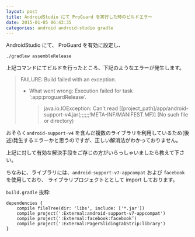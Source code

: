 ```yaml
---
layout: post
title: AndroidStudio にて ProGuard を実行した時のビルドエラー
date: 2015-01-05 06:43:35
categories: android android-studio gradle
---
```

<!-- {% raw %} -->
<p>AndroidStudio にて、 ProGuard を有効に設定し、</p>

<pre><code>./gradlew assembleRelease
</code></pre>

<p>上記コマンドにてビルドを行ったところ、下記のようなエラーが発生します。</p>

<blockquote>
  <p>FAILURE: Build failed with an exception.</p>
  
  <p><ul>
  <li>What went wrong: Execution failed for task ':app:proguardRelease'.</p>
  
  <blockquote>
    <p>java.io.IOException: Can't read [[project_path]/app/android-support-v4.jar(;;;;;;!META-INF/MANIFEST.MF)]
    (No such file or directory)</li>
    </ul></p>
  </blockquote>
</blockquote>

<p>おそらく<code>android-support-v4</code> を含んだ複数のライブラリを利用しているため(後述)発生するエラーかと思うのですが、正しい解消法がわかっておりません。</p>

<p>上記に対して有効な解決手段をご存じの方がいらっしゃいましたら教えて下さい。</p>

<p>ちなみに、ライブラリには、<code>android-support-v7-appcompat</code> および <code>facebook</code> を使用しており、
ライブラリプロジェクトととして import しております。</p>

<p><code>build.gradle</code> 抜粋:</p>

<pre><code>dependencies {
    compile fileTree(dir: 'libs', include: ['*.jar'])
    compile project(':External:android-support-v7-appcompat')
    compile project(':External:facebook:facebook’)
    compile project(':External:PagerSlidingTabStrip:library')
}
</code></pre>
<!-- {% endraw %} -->

